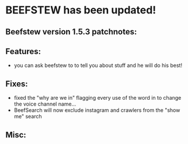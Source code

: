 # BEEFSTEW has been updated!

## Beefstew version 1.5.3 patchnotes:

## Features:
- you can ask beefstew to to tell you about stuff and he will do his best!

## Fixes:
- fixed the "why are we in" flagging every use of the word in to change the voice channel name... 
- BeefSearch will now exclude instagram and crawlers from the "show me" search

## Misc:
